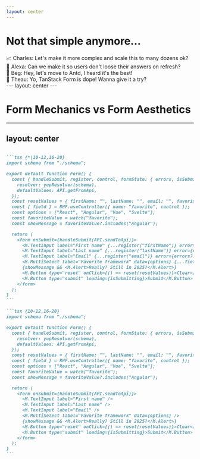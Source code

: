 ```yaml
---
layout: center
---
```


# Not that simple anymore...

<div v-click="+1" v-motion
  :initial="{ x: -50 }"
  :enter="{ x: 0 }"
  :leave="{ x: 50 }"
>
  📈 Charles: Let's make it more complex and scale this to many dozens ok?
</div>

<div v-click="+2" v-motion
  :initial="{ x: -50 }"
  :enter="{ x: 0 }"
  :leave="{ x: 50 }"
>
  💾 Alexa: Can we make it so users don't loose their answers on refresh?
</div>

<div v-click="+3" v-motion
  :initial="{ x: -50 }"
  :enter="{ x: 0 }"
  :leave="{ x: 50 }"
>
  📢 Beg: Hey, let's move to Antd, I heard it's the best!
</div>

<div v-click="+4" v-motion
  :initial="{ x: -50 }"
  :enter="{ x: 0 }"
  :leave="{ x: 50 }"
>
  👋 Theau: Yo, TanStack Form is dope! Wanna give it a try?
</div>
---
layout: center
---

# Form Mechanics vs Form Aesthetics

---
layout: center
---
````md magic-move

```tsx {*|10-12,16-20}
import schema from "./schema";

export default function Form() {
  const { handleSubmit, register, control, formState: { errors, isSubmitting }, reset, watch } = RHF.useForm({
    resolver: yupResolver(schema),
    defaultValues: API.getFromApi,
  });
  const resetValues = { firstName: "", lastName: "", email: "", favorite: [] };
  const { field } = RHF.useController({ name: "favorite", control });
  const options = ["React", "Angular", "Vue", "Svelte"];
  const favoriteValue = watch("favorite");
  const showMessage = favoriteValue?.includes("Angular");

  return (
    <form onSubmit={handleSubmit(API.sendToApi)}>
      <M.TextInput label="First name" {...register("firstName")} error={errors?.firstName?.message} />
      <M.TextInput label="Last name" {...register("lastName")} error={errors?.lastName?.message} />
      <M.TextInput label="Email" {...register("email")} error={errors?.email?.message} />
      <M.MultiSelect label="Favorite framework" data={options} {...field} error={errors?.favorite?.message} />
      {showMessage && <M.Alert>Really? Still in 2025?</M.Alert>}
      <M.Button type="reset" onClick={() => reset(resetValues)}>Clear</M.Button>
      <M.Button type="submit" loading={isSubmitting}>Submit</M.Button>
    </form>
  );
}
```

```tsx {10-12,16-20}
import schema from "./schema";

export default function Form() {
  const { handleSubmit, register, control, formState: { errors, isSubmitting }, reset, watch } = RHF.useForm({
    resolver: yupResolver(schema),
    defaultValues: API.getFromApi,
  });
  const resetValues = { firstName: "", lastName: "", email: "", favorite: [] };
  const { field } = RHF.useController({ name: "favorite", control });
  const options = ["React", "Angular", "Vue", "Svelte"];
  const favoriteValue = watch("favorite");
  const showMessage = favoriteValue?.includes("Angular");

  return (
    <form onSubmit={handleSubmit(API.sendToApi)}>
      <M.TextInput label="First name" />
      <M.TextInput label="Last name" />
      <M.TextInput label="Email" />
      <M.MultiSelect label="Favorite framework" data={options} />
      {showMessage && <M.Alert>Really? Still in 2025?</M.Alert>}
      <M.Button type="reset" onClick={() => reset(resetValues)}>Clear</M.Button>
      <M.Button type="submit" loading={isSubmitting}>Submit</M.Button>
    </form>
  );
}
```

````
<style>
.slidev-code-wrapper {
  max-height: 500px;
  overflow-y: scroll;
}
</style>